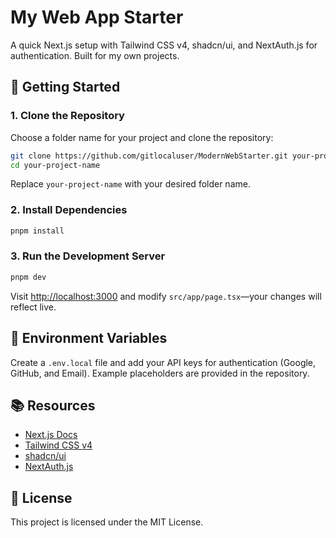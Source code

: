 # My Web App Starter

A quick Next.js setup with Tailwind CSS v4, shadcn/ui, and NextAuth.js for authentication. Built for my own projects.

## 🚀 Getting Started

### 1. Clone the Repository
Choose a folder name for your project and clone the repository:
```sh
git clone https://github.com/gitlocaluser/ModernWebStarter.git your-project-name
cd your-project-name
```
Replace `your-project-name` with your desired folder name.

### 2. Install Dependencies
```sh
pnpm install
```

### 3. Run the Development Server
```sh
pnpm dev
```

Visit [http://localhost:3000](http://localhost:3000) and modify `src/app/page.tsx`—your changes will reflect live.

## 🔑 Environment Variables
Create a `.env.local` file and add your API keys for authentication (Google, GitHub, and Email). Example placeholders are provided in the repository.

## 📚 Resources
- [Next.js Docs](https://nextjs.org/docs)
- [Tailwind CSS v4](https://tailwindcss.com/docs)
- [shadcn/ui](https://ui.shadcn.com)
- [NextAuth.js](https://next-auth.js.org)

## 📜 License
This project is licensed under the MIT License.

